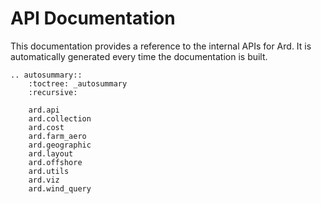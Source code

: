 
# API Documentation

This documentation provides a reference to the internal APIs for Ard.
It is automatically generated every time the documentation is built.

```{eval-rst}
.. autosummary::
    :toctree: _autosummary
    :recursive:

    ard.api
    ard.collection
    ard.cost
    ard.farm_aero
    ard.geographic
    ard.layout
    ard.offshore
    ard.utils
    ard.viz
    ard.wind_query

```
